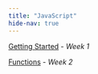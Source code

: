 ```yaml
---
title: "JavaScript"
hide-nav: true
---
```


[Getting Started](/appel/javascript/getting-started) - _Week 1_

[Functions](/appel/javascript/functions) - _Week 2_
